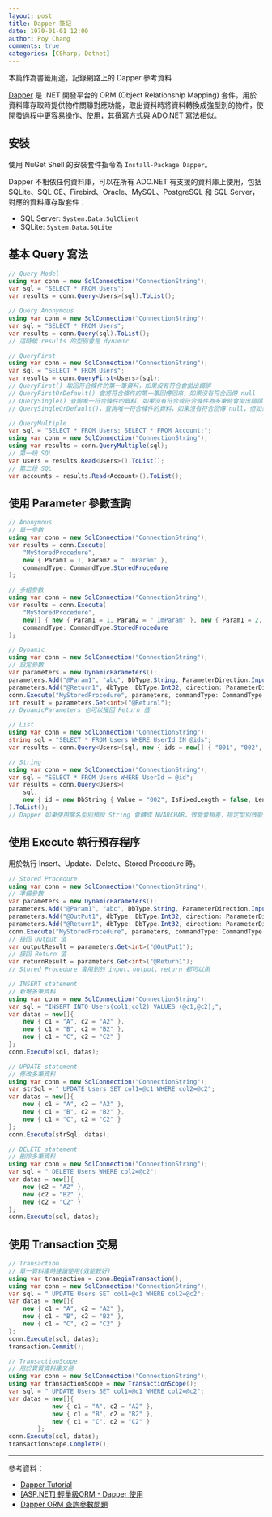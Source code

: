 ```yaml
---
layout: post
title: Dapper 筆記
date: 1970-01-01 12:00
author: Poy Chang
comments: true
categories: [CSharp, Dotnet]
---
```


本篇作為書籤用途，記錄網路上的 Dapper 參考資料

[Dapper](https://github.com/StackExchange/Dapper) 是 .NET 開發平台的 ORM (Object Relationship Mapping) 套件，用於資料庫存取時提供物件關聯對應功能，取出資料時將資料轉換成強型別的物件，使開發過程中更容易操作、使用，其撰寫方式與 ADO.NET 寫法相似。

## 安裝

使用 NuGet Shell 的安裝套件指令為 `Install-Package Dapper`。

Dapper 不相依任何資料庫，可以在所有 ADO.NET 有支援的資料庫上使用，包括 SQLite、SQL CE、Firebird、Oracle、MySQL、PostgreSQL 和 SQL Server，對應的資料庫存取套件：

* SQL Server: `System.Data.SqlClient`
* SQLite: `System.Data.SQLite`

## 基本 Query 寫法

```csharp
// Query Model
using var conn = new SqlConnection("ConnectionString");
var sql = "SELECT * FROM Users";
var results = conn.Query<Users>(sql).ToList();
```

```csharp
// Query Anonymous
using var conn = new SqlConnection("ConnectionString");
var sql = "SELECT * FROM Users";
var results = conn.Query(sql).ToList();
// 這時候 results 的型別會是 dynamic
```

```csharp
// QueryFirst
using var conn = new SqlConnection("ConnectionString");
var sql = "SELECT * FROM Users";
var results = conn.QueryFirst<Users>(sql);
// QueryFirst() 取回符合條件的第一筆資料，如果沒有符合會拋出錯誤
// QueryFirstOrDefault() 會將符合條件的第一筆回傳回來，如果沒有符合回傳 null
// QuerySingle() 查詢唯一符合條件的資料，如果沒有符合或符合條件為多筆時會拋出錯誤
// QuerySingleOrDefault()，查詢唯一符合條件的資料，如果沒有符合回傳 null，但如果符合條件為多筆時會拋出錯誤
```

```csharp
// QueryMultiple
var sql = "SELECT * FROM Users; SELECT * FROM Account;";
using var conn = new SqlConnection("ConnectionString");
using var results = conn.QueryMultiple(sql);
// 第一段 SQL
var users = results.Read<Users>().ToList();
// 第二段 SQL
var accounts = results.Read<Account>().ToList();
```

## 使用 Parameter​ 參數查詢

```csharp
// Anonymous
// 單一參數
using var conn = new SqlConnection("ConnectionString");
var results = conn.Execute(
    "MyStoredProcedure",
    new { Param1 = 1, Param2 = " ImParam" },
    commandType: CommandType.StoredProcedure
);

// 多組參數
using var conn = new SqlConnection("ConnectionString");
var results = conn.Execute(
    "MyStoredProcedure",
    new[] { new { Param1 = 1, Param2 = " ImParam" }, new { Param1 = 2, Param2 = " N2" } },
    commandType: CommandType.StoredProcedure
);
```

```csharp
// Dynamic
using var conn = new SqlConnection("ConnectionString");
// 設定參數
var parameters = new DynamicParameters();
parameters.Add("@Param1", "abc", DbType.String, ParameterDirection.Input);
parameters.Add("@Return1", dbType: DbType.Int32, direction: ParameterDirection.ReturnValue);
conn.Execute("MyStoredProcedure", parameters, commandType: CommandType.StoredProcedure);
int result = parameters.Get<int>("@Return1");
// DynamicParameters 也可以接回 Return 值
```

```csharp
// List
using var conn = new SqlConnection("ConnectionString");
string sql = "SELECT * FROM Users WHERE UserId IN @ids";
var results = conn.Query<Users>(sql, new { ids = new[] { "001", "002", "004", "008" } }).ToList();
```

```csharp
// String
using var conn = new SqlConnection("ConnectionString");
var sql = "SELECT * FROM Users WHERE UserId = @id";
var results = conn.Query<Users>(
    sql,
    new { id = new DbString { Value = "002", IsFixedLength = false, Length = 3, IsAnsi = true } }
).ToList();
// Dapper 如果使用暱名型別預設 String 會轉成 NVARCHAR，效能會稍差，指定型別效能比較好
```

## 使用 Execute 執行預存程序

用於執行 Insert、Update、Delete、Stored Procedure 時。

```csharp
// Stored Procedure
using var conn = new SqlConnection("ConnectionString");
// 準備參數
var parameters = new DynamicParameters();
parameters.Add("@Param1", "abc", DbType.String, ParameterDirection.Input);
parameters.Add("@OutPut1", dbType: DbType.Int32, direction: ParameterDirection.Output);
parameters.Add("@Return1", dbType: DbType.Int32, direction: ParameterDirection.ReturnValue);
conn.Execute("MyStoredProcedure", parameters, commandType: CommandType.StoredProcedure);
// 接回 Output 值
var outputResult = parameters.Get<int>("@OutPut1");
// 接回 Return 值
var returnResult = parameters.Get<int>("@Return1");
// Stored Procedure 會用到的 input、output、return 都可以用
```

```csharp
// INSERT statement
// 新增多筆資料
using var conn = new SqlConnection("ConnectionString");
var sql = "INSERT INTO Users(col1,col2) VALUES (@c1,@c2);";
var datas = new[]{
    new { c1 = "A", c2 = "A2" },
    new { c1 = "B", c2 = "B2" },
    new { c1 = "C", c2 = "C2" }
};
conn.Execute(sql, datas);
```

```csharp
// UPDATE statement
// 修改多筆資料
using var conn = new SqlConnection("ConnectionString");
var strSql = " UPDATE Users SET col1=@c1 WHERE col2=@c2";
var datas = new[]{
    new { c1 = "A", c2 = "A2" },
    new { c1 = "B", c2 = "B2" },
    new { c1 = "C", c2 = "C2" }
};
conn.Execute(strSql, datas);
```

```csharp
// DELETE statement
// 刪除多筆資料
using var conn = new SqlConnection("ConnectionString");
var sql = " DELETE Users WHERE col2=@c2";
var datas = new[]{
    new {c2 = "A2" },
    new {c2 = "B2" },
    new {c2 = "C2" }
};
conn.Execute(sql, datas);
```

## 使用 Transaction​ 交易

```csharp
// Transaction
// 單一資料庫時建議使用(效能較好)
using var transaction = conn.BeginTransaction();
using var conn = new SqlConnection("ConnectionString");
var sql = " UPDATE Users SET col1=@c1 WHERE col2=@c2";
var datas = new[]{
    new { c1 = "A", c2 = "A2" },
    new { c1 = "B", c2 = "B2" },
    new { c1 = "C", c2 = "C2" }
};
conn.Execute(sql, datas);
transaction.Commit();
```

```csharp
// TransactionScope
// 用於異質資料庫交易
using var conn = new SqlConnection("ConnectionString");
using var transactionScope = new TransactionScope();
var sql = " UPDATE Users SET col1=@c1 WHERE col2=@c2";
var datas = new[]{
            new { c1 = "A", c2 = "A2" },
            new { c1 = "B", c2 = "B2" },
            new { c1 = "C", c2 = "C2" }
        };
conn.Execute(sql, datas);
transactionScope.Complete();
```


----------

參考資料：

* [Dapper Tutorial](https://dapper-tutorial.net/)
* [[ASP.NET] 輕量級ORM - Dapper 使用](https://dotblogs.com.tw/OldNick/2018/01/15/Dapper)
* [Dapper ORM 查詢參數問題](https://dotblogs.com.tw/stanley14/2016/01/28/131740)
